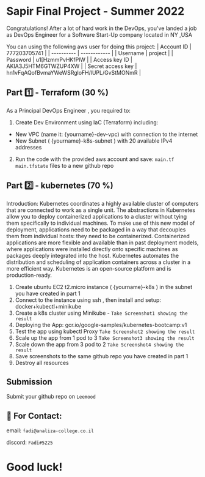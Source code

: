 # Sapir Final Project - Summer 2022

Congratulations! After a lot of hard work in the DevOps, you've landed a job as DevOps Engineer for a
Software Start-Up company located in NY ,USA

You can using the following aws user for doing this project:
| Account ID | 777203705741 |
| ---------- | ------------ |
| Username   | project      |
| Password   | u1[HzmmPvHKfPlW |
| Access key ID | AKIA3J5HTM6GTWZUP4XW |
| Secret access key | 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 |


## Part 1️⃣ - Terraform (30 %)

As a Principal DevOps Engineer , you required to:
1. Create Dev Environment using IaC (Terraform) including:
 - New VPC (name it: {yourname}-dev-vpc) with connection to the internet
 - New Subnet ( {yourname}-k8s-subnet ) with 20 available IPv4 addresses

2. Run the code with the provided aws account and save:
`main.tf`
`main.tfstate`
files to a new github repo

## Part 2️⃣ - kubernetes (70 %)

Introduction:
Kubernetes coordinates a highly available cluster of computers that are connected to work as a single unit. The abstractions in Kubernetes allow you to deploy containerized applications to a cluster without tying them specifically to individual machines. To make use of this new model of deployment, applications need to be packaged in a way that decouples them from individual hosts: they need to be containerized. Containerized applications are more flexible and available than in past deployment models, where applications were installed directly onto specific machines as packages deeply integrated into the host. Kubernetes automates the distribution and scheduling of application containers across a cluster in a more efficient way. Kubernetes is an open-source platform and is production-ready.


1. Create ubuntu EC2 t2.micro instance ( {yourname}-k8s ) in the subnet you have created in part 1
2. Connect to the instance using ssh , then install and setup: docker+kubectl+minikube
3. Create a k8s cluster using Minikube - `Take Screenshot1 showing the result`
4. Deploying the App: gcr.io/google-samples/kubernetes-bootcamp:v1 
5. Test the app using kubectl Proxy `Take Screenshot2 showing the result`
6. Scale up the app from 1 pod to 3 `Take Screenshot3 showing the result`
7. Scale down the app from 3 pod to 2 `Take Screenshot4 showing the result`
8. Save screenshots to the same github repo you have created in part 1
9. Destroy all resources


## Submission

Submit your github repo on `Leemood`














## 📧 For Contact:

email: `fadi@analiza-college.co.il`

discord: `Fadi#5225`


# Good luck!




